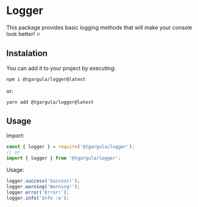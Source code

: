 # Logger

This package provides basic logging methods that will make your console look better! 🔥

## Instalation

You can add it to your project by executing:
```sh
npm i @tgargula/logger@latest
```
or:
```sh
yarn add @tgargula/logger@latest
```

## Usage

Import:
```js
const { logger } = require('@tgargula/logger');
// or
import { logger } from '@tgargula/logger';
```

Usage:
```js
logger.success('Success!');
logger.warning('Warning!');
logger.error('Error!');
logger.info('Info :o');
```
